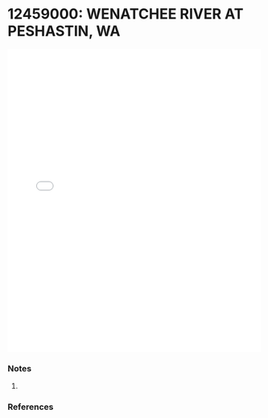 # 12459000: WENATCHEE RIVER AT PESHASTIN, WA

<iframe src="/_static/stations/12459000_fdc.html" width="100%" height="600" frameborder="0"></iframe>

### Notes
1. 

### References

